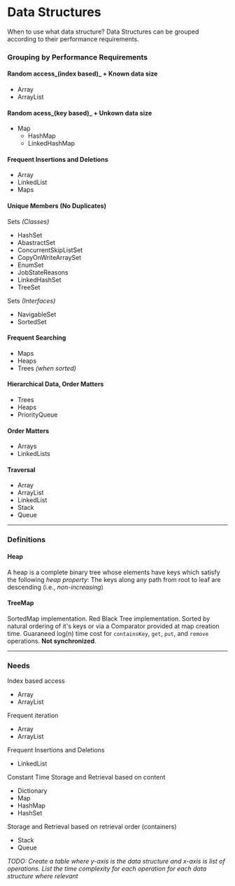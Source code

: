 # Data Structures

When to use what data structure? Data Structures can be grouped according to their performance requirements. 

### Grouping by Performance Requirements

#### Random access_(index based)_ + Known data size

- Array
- ArrayList

#### Random acess_(key based)_ + Unkown data size

- Map
	- HashMap
	- LinkedHashMap

#### Frequent Insertions and Deletions

- Array
- LinkedList
- Maps 

#### Unique Members (No Duplicates)

Sets _(Classes)_

- HashSet
- AbastractSet
- ConcurrentSkipListSet
- CopyOnWriteArraySet
- EnumSet
- JobStateReasons      
- LinkedHashSet        
- TreeSet              

Sets _(Interfaces)_

- NavigableSet
- SortedSet

#### Frequent Searching

- Maps
- Heaps
- Trees _(when sorted)_

#### Hierarchical Data, Order Matters

- Trees
- Heaps
- PriorityQueue

#### Order Matters

- Arrays
- LinkedLists


#### Traversal

- Array
- ArrayList
- LinkedList
- Stack
- Queue

---

### Definitions

#### Heap

A heap is a complete binary tree whose elements have keys which satisfy the following _heap property_: The keys along any path from root to leaf are descending (i.e., _non-increasing_)

#### TreeMap

SortedMap implementation. Red Black Tree implementation. Sorted by natural ordering of it's keys or via a Comparator provided at map creation time. Guaraneed log(n) time cost for `containsKey`, `get`, `put`, and `remove` operations. **Not synchronized**. 

---

### Needs

Index based access

* Array
* ArrayList

Frequent iteration

* Array
* ArrayList

Frequent Insertions and Deletions

* LinkedList

Constant Time Storage and Retrieval based on content

* Dictionary
* Map
* HashMap
* HashSet

Storage and Retrieval based on retrieval order (containers)

* Stack
* Queue


*TODO: Create a table where y-axis is the data structure and x-axis is list of operations. List the time complexity for each operation for each data structure where relevant*